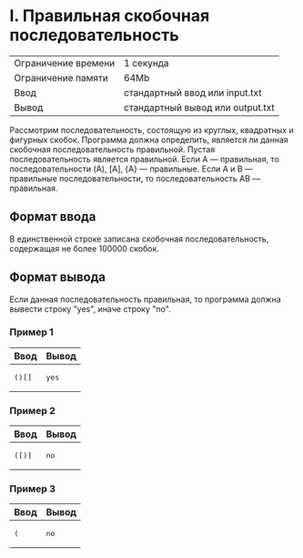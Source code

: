    <div class="header">
      <h1 class="title">I. Правильная скобочная последовательность</h1>
      <table>
         <tbody><tr class="time-limit">
            <td class="property-title">Ограничение времени</td>
            <td>1&nbsp;секунда</td>
         </tr>
         <tr class="memory-limit">
            <td class="property-title">Ограничение памяти</td>
            <td>64Mb</td>
         </tr>
         <tr class="input-file">
            <td class="property-title">Ввод</td>
            <td colspan="1">стандартный ввод или input.txt</td>
         </tr>
         <tr class="output-file">
            <td class="property-title">Вывод</td>
            <td colspan="1">стандартный вывод или output.txt</td>
         </tr>
      </tbody></table>
   </div>
   <div class="legend"><span style="">
         <p>Рассмотрим последовательность, состоящую из круглых, квадратных и фигурных скобок. Программа должна определить, является ли
            данная скобочная последовательность правильной. Пустая последовательность является правильной. Если A&nbsp;— правильная, то последовательности (A), <span style="">[A]</span>, {A}&nbsp;— правильные. Если A и B&nbsp;— правильные последовательности, то последовательность AB&nbsp;— правильная.
         </p></span></div>
   <h2>Формат ввода</h2>
   <div class="input-specification"><span style="">
         <p>В единственной строке записана скобочная последовательность, содержащая не более 100000 скобок. </p></span></div>
   <h2>Формат вывода</h2>
   <div class="output-specification"><span style="">
         <p>Если данная последовательность правильная, то программа должна вывести строку "yes", иначе строку "no". </p></span></div>
   <h3>Пример 1</h3>
   <table class="sample-tests">
      <thead>
         <tr>
            <th>Ввод</th>
            <th>Вывод</th>
         </tr>
      </thead>
      <tbody>
         <tr>
            <td><pre>()[]
</pre></td>
            <td><pre>yes
</pre></td>
         </tr>
      </tbody>
   </table>
   <h3>Пример 2</h3>
   <table class="sample-tests">
      <thead>
         <tr>
            <th>Ввод</th>
            <th>Вывод</th>
         </tr>
      </thead>
      <tbody>
         <tr>
            <td><pre>([)]
</pre></td>
            <td><pre>no
</pre></td>
         </tr>
      </tbody>
   </table>
   <h3>Пример 3</h3>
   <table class="sample-tests">
      <thead>
         <tr>
            <th>Ввод</th>
            <th>Вывод</th>
         </tr>
      </thead>
      <tbody>
         <tr>
            <td><pre>(
</pre></td>
            <td><pre>no
</pre></td>
         </tr>
      </tbody>
   </table>
